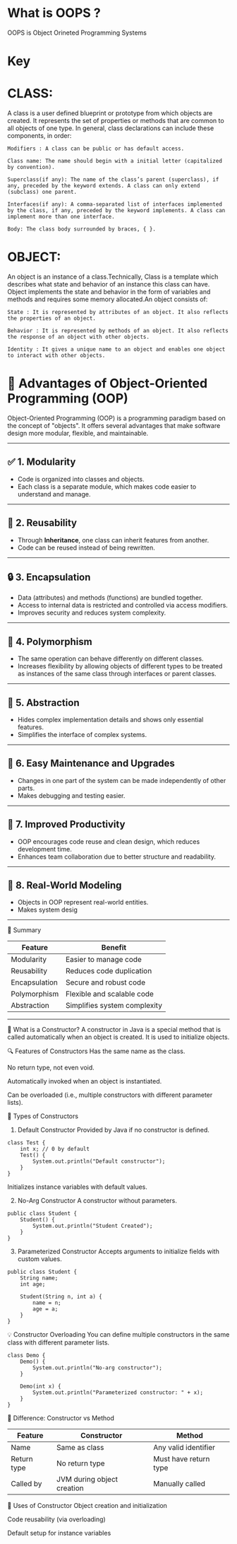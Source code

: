# What is OOPS ?
OOPS is Object Orineted Programming Systems
# Key 
# CLASS:

A class is a user defined blueprint or prototype from which objects are created.  It represents the set of properties or methods that are common to all objects of one type. In general, class declarations can include these components, in order:

    Modifiers : A class can be public or has default access.
    
    Class name: The name should begin with a initial letter (capitalized by convention).
    
    Superclass(if any): The name of the class’s parent (superclass), if any, preceded by the keyword extends. A class can only extend (subclass) one parent.
    
    Interfaces(if any): A comma-separated list of interfaces implemented by the class, if any, preceded by the keyword implements. A class can implement more than one interface.
    
    Body: The class body surrounded by braces, { }.

# OBJECT:

An object is an instance of a class.Technically, Class is a template which describes what state and behavior of an instance this class can have. Object implements the state and behavior in the form of variables and methods and requires some memory allocated.An object consists of:

    State : It is represented by attributes of an object. It also reflects the properties of an object.
    
    Behavior : It is represented by methods of an object. It also reflects the response of an object with other objects.
    
    Identity : It gives a unique name to an object and enables one object to interact with other objects.

# 🚀 Advantages of Object-Oriented Programming (OOP)

Object-Oriented Programming (OOP) is a programming paradigm based on the concept of "objects". It offers several advantages that make software design more modular, flexible, and maintainable.

---

## ✅ 1. **Modularity**
- Code is organized into classes and objects.
- Each class is a separate module, which makes code easier to understand and manage.

---

## 🔄 2. **Reusability**
- Through **Inheritance**, one class can inherit features from another.
- Code can be reused instead of being rewritten.

---

## 🔒 3. **Encapsulation**
- Data (attributes) and methods (functions) are bundled together.
- Access to internal data is restricted and controlled via access modifiers.
- Improves security and reduces system complexity.

---

## 🔁 4. **Polymorphism**
- The same operation can behave differently on different classes.
- Increases flexibility by allowing objects of different types to be treated as instances of the same class through interfaces or parent classes.

---

## 🧬 5. **Abstraction**
- Hides complex implementation details and shows only essential features.
- Simplifies the interface of complex systems.

---

## 🔧 6. **Easy Maintenance and Upgrades**
- Changes in one part of the system can be made independently of other parts.
- Makes debugging and testing easier.

---

## 🧠 7. **Improved Productivity**
- OOP encourages code reuse and clean design, which reduces development time.
- Enhances team collaboration due to better structure and readability.

---

## 👥 8. **Real-World Modeling**
- Objects in OOP represent real-world entities.
- Makes system desig
---
  📌 Summary

 | Feature       | Benefit                      |
| ------------- | ---------------------------- |
| Modularity    | Easier to manage code        |
| Reusability   | Reduces code duplication     |
| Encapsulation | Secure and robust code       |
| Polymorphism  | Flexible and scalable code   |
| Abstraction   | Simplifies system complexity |

---

📌 What is a Constructor?
A constructor in Java is a special method that is called automatically when an object is created. It is used to initialize objects.

🔍 Features of Constructors
Has the same name as the class.

No return type, not even void.

Automatically invoked when an object is instantiated.

Can be overloaded (i.e., multiple constructors with different parameter lists).

🧱 Types of Constructors
1. Default Constructor
Provided by Java if no constructor is defined.
```
class Test {
    int x; // 0 by default
    Test() {
        System.out.println("Default constructor");
    }
}

```

Initializes instance variables with default values.

2. No-Arg Constructor
A constructor without parameters.
```
public class Student {
    Student() {
        System.out.println("Student Created");
    }
}

```
3. Parameterized Constructor
Accepts arguments to initialize fields with custom values.
```
public class Student {
    String name;
    int age;

    Student(String n, int a) {
        name = n;
        age = a;
    }
}
```

💡 Constructor Overloading
You can define multiple constructors in the same class with different parameter lists.
```
class Demo {
    Demo() {
        System.out.println("No-arg constructor");
    }

    Demo(int x) {
        System.out.println("Parameterized constructor: " + x);
    }
}

```

🔄 Difference: Constructor vs Method

| Feature     | Constructor                | Method                |
| ----------- | -------------------------- | --------------------- |
| Name        | Same as class              | Any valid identifier  |
| Return type | No return type             | Must have return type |
| Called by   | JVM during object creation | Manually called       |

🎯 Uses of Constructor
Object creation and initialization

Code reusability (via overloading)

Default setup for instance variables

